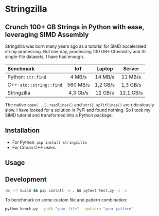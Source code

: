 # Stringzilla

## Crunch 100+ GB Strings in Python with ease, leveraging SIMD Assembly

Stringzilla was born many years ago as a tutorial for SIMD accelerated string-processing.
But one day, processing 100 GB+ Chemistry and AI single-file datasets, I have had enough.

| Benchmark                |   IoT    |  Laptop  |  Server   |
| :----------------------- | :------: | :------: | :-------: |
| Python: `str.find`       |  4 MB/s  | 14 MB/s  |  11 MB/s  |
| C++: `std::string::find` | 560 MB/s | 1,2 GB/s | 1,3 GB/s  |
| Stringzilla              | 4,3 Gb/s | 12 GB/s  | 12.1 GB/s |

The native `open(...).readlines()` and `str().splitlines()` are ridiculously slow.
I have looked for a solution in PyPi and found nothing.
So I took my SIMD tutorial and transformed into a Python package.

## Installation

- For Python: `pip install stringzilla`
- For Conan C++ users.

## Usage


## Development

```sh
rm -rf build && pip install -e . && pytest test.py -s -x
```

To benchmark on some custom file and pattern combination:

```sh
python bench.py --path "your file" --pattern "your pattern"
```